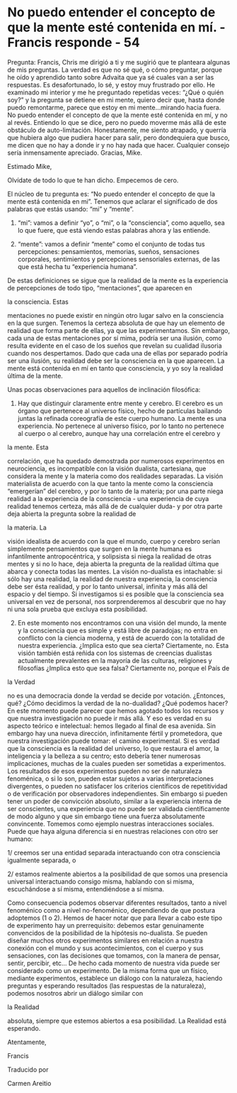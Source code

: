 # No puedo entender el concepto de que la mente esté contenida en mí. - Francis responde - 54

Pregunta: Francis, Chris me dirigió a ti y me sugirió que te planteara algunas de mis preguntas. La verdad es que no sé qué, o cómo preguntar, porque he oído y aprendido tanto sobre Advaita que ya sé cuales van a ser las respuestas. Es desafortunado, lo sé, y estoy muy frustrado por ello. He examinado mi interior y me he preguntado repetidas veces: “¿Qué o quién soy?” y la pregunta se detiene en mi mente, quiero decir que, hasta donde puedo remontarme, parece que estoy en mi mente…mirando hacia fuera. No puedo entender el concepto de que la mente esté contenida en mí, y no al revés. Entiendo lo que se dice, pero no puedo moverme más allá de este obstáculo de auto-limitación. Honestamente, me siento atrapado, y querría que hubiera algo que pudiera hacer para salir, pero dondequiera que busco, me dicen que no hay a donde ir y no hay nada que hacer. Cualquier consejo sería inmensamente apreciado. Gracias, Mike.

Estimado Mike,

Olvídate de todo lo que te han dicho. Empecemos de cero.

El núcleo de tu pregunta es: “No puedo entender el concepto de que la mente está contenida en mi”. Tenemos que aclarar el significado de dos palabras que estás usando: “mi” y “mente”.

1. “mi”: vamos a definir “yo”, o “mi”, o la “consciencia”, como aquello, sea lo que fuere, que está viendo estas palabras ahora y las entiende.

2. “mente”: vamos a definir “mente” como el conjunto de todas tus percepciones: pensamientos, memorias, sueños, sensaciones corporales, sentimientos y percepciones sensoriales externas, de las que está hecha tu “experiencia humana”.

De estas definiciones se sigue que la realidad de la mente es la experiencia de percepciones de todo tipo, “mentaciones”, que aparecen en 

la consciencia. Estas

mentaciones no puede existir en ningún otro lugar salvo en la consciencia en la que surgen. Tenemos la certeza absoluta de que hay un elemento de realidad que forma parte de ellas, ya que las experimentamos. Sin embargo, cada una de estas mentaciones por sí mima, podría ser una ilusión, como resulta evidente en el caso de los sueños que revelan su cualidad ilusoria cuando nos despertamos. Dado que cada una de ellas por separado podría ser una ilusión, su realidad debe ser la consciencia en la que aparecen. La mente está contenida en mí en tanto que consciencia, y yo soy la realidad última de la mente.

Unas pocas observaciones para aquellos de inclinación filosófica:

1. Hay que distinguir claramente entre mente y cerebro. El cerebro es un órgano que pertenece al universo físico, hecho de partículas bailando juntas la refinada coreografía de este cuerpo humano. La mente es una experiencia. No pertenece al universo físico, por lo tanto no pertenece al cuerpo o al cerebro, aunque hay una correlación entre el cerebro y 

la mente. Esta

correlación, que ha quedado demostrada por numerosos experimentos en neurociencia, es incompatible con la visión dualista, cartesiana, que considera la mente y la materia como dos realidades separadas. La visión materialista de acuerdo con la que tanto la mente como la consciencia “emergerían” del cerebro, y por lo tanto de la materia; por una parte niega realidad a la experiencia de la consciencia - una experiencia de cuya realidad tenemos certeza, más allá de de cualquier duda- y por otra parte deja abierta la pregunta sobre la realidad de 

la materia. La

visión idealista de acuerdo con la que el mundo, cuerpo y cerebro serían simplemente pensamientos que surgen en la mente humana es infantilmente antropocéntrica, y solipsista si niega la realidad de otras mentes y si no lo hace, deja abierta la pregunta de la realidad última que abarca y conecta todas las mentes. La visión no-dualista es intachable: si sólo hay una realidad, la realidad de nuestra experiencia, la consciencia debe ser ésta realidad, y por lo tanto universal, infinita y más allá del espacio y del tiempo. Si investigamos si es posible que la consciencia sea universal en vez de personal, nos sorprenderemos al descubrir que no hay ni una sola prueba que excluya esta posibilidad.

2. En este momento nos encontramos con una visión del mundo, la mente y la consciencia que es simple y está libre de paradojas; no entra en conflicto con la ciencia moderna, y está de acuerdo con la totalidad de nuestra experiencia. ¿Implica esto que sea cierta? Ciertamente, no. Esta visión también está reñida con los sistemas de creencias dualistas actualmente prevalentes en la mayoría de las culturas, religiones y filosofías ¿Implica esto que sea falsa? Ciertamente no, porque el País de 

la Verdad

no es una democracia donde la verdad se decide por votación. ¿Entonces, qué? ¿Cómo decidimos la verdad de la no-dualidad? ¿Qué podemos hacer? En este momento puede parecer que hemos agotado todos los recursos y que nuestra investigación no puede ir más allá. Y eso es verdad en su aspecto teórico e intelectual: hemos llegado al final de esa avenida. Sin embargo hay una nueva dirección, infinitamente fértil y prometedora, que nuestra investigación puede tomar: el camino experimental. Si es verdad que la consciencia es la realidad del universo, lo que restaura el amor, la inteligencia y la belleza a su centro; esto debería tener numerosas implicaciones, muchas de la cuales pueden ser sometidas a experimentos. Los resultados de esos experimentos pueden no ser de naturaleza fenoménica, o si lo son, pueden estar sujetos a varias interpretaciones divergentes, o pueden no satisfacer los criterios científicos de repetitividad o de verificación por observadores independientes. Sin embargo si pueden tener un poder de convicción absoluto, similar a la experiencia interna de ser conscientes, una experiencia que no puede ser validada científicamente de modo alguno y que sin embargo tiene una fuerza absolutamente convincente. Tomemos como ejemplo nuestras interacciones sociales. Puede que haya alguna diferencia si en nuestras relaciones con otro ser humano:

1/ creemos ser una entidad separada interactuando con otra consciencia igualmente separada, o

2/ estamos realmente abiertos a la posibilidad de que somos una presencia universal interactuando consigo misma, hablando con si misma, escuchándose a sí misma, entendiéndose a sí misma.

Como consecuencia podemos observar diferentes resultados, tanto a nivel fenoménico como a nivel no-fenoménico, dependiendo de que postura adoptemos (1 o 2). Hemos de hacer notar que para llevar a cabo este tipo de experimento hay un prerrequisito: debemos estar genuinamente convencidos de la posibilidad de la hipótesis no-dualista. Se pueden diseñar muchos otros experimentos similares en relación a nuestra conexión con el mundo y sus acontecimientos, con el cuerpo y sus sensaciones, con las decisiones que tomamos, con la manera de pensar, sentir, percibir, etc… De hecho cada momento de nuestra vida puede ser considerado como un experimento. De la misma forma que un físico, mediante experimentos, establece un diálogo con la naturaleza, haciendo preguntas y esperando resultados (las respuestas de la naturaleza), podemos nosotros abrir un diálogo similar con 

la Realidad

absoluta, siempre que estemos abiertos a esa posibilidad. La Realidad está esperando.

Atentamente,

Francis

Traducido por 

Carmen Areitio

